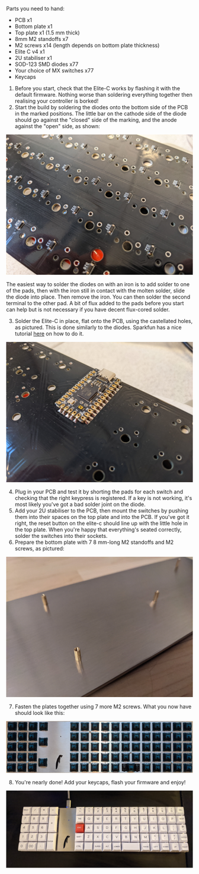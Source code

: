 Parts you need to hand: 
* PCB x1
* Bottom plate x1
* Top plate x1 (1.5 mm thick)
* 8mm M2 standoffs x7
* M2 screws x14 (length depends on bottom plate thickness)
* Elite C v4 x1
* 2U stabiliser x1
* SOD-123 SMD diodes x77
* Your choice of MX switches x77
* Keycaps

1) Before you start, check that the Elite-C works by flashing it with the default firmware. Nothing worse than soldering everything together then realising your controller is borked!
2) Start the build by soldering the diodes onto the bottom side of the PCB in the marked positions. The little bar on the cathode side of the diode should go against the "closed" side of the marking, and the anode against the "open" side, as shown:

![Soldering diodes](https://github.com/ajharvie/nilsolav/blob/main/doc/images/diodes.jpg)

The easiest way to solder the diodes on with an iron is to add solder to one of the pads, then with the iron still in contact with the molten solder, slide the diode into place. Then remove the iron. You can then solder the second terminal to the other pad. A bit of flux added to the pads before you start can help but is not necessary if you have decent flux-cored solder.

3) Solder the Elite-C in place, flat onto the PCB, using the castellated holes, as pictured. This is done similarly to the diodes. Sparkfun has a nice tutorial [here](https://learn.sparkfun.com/tutorials/how-to-solder-castellated-mounting-holes/all) on how to do it.

![Soldering controller](https://github.com/ajharvie/nilsolav/blob/main/doc/images/elite%20c.jpg)

4) Plug in your PCB and test it by shorting the pads for each switch and checking that the right keypress is registered. If a key is not working, it's most likely you've got a bad solder joint on the diode.
5) Add your 2U stabiliser to the PCB, then mount the switches by pushing them into their spaces on the top plate and into the PCB. If you've got it right, the reset button on the elite-c should line up with the little hole in the top plate. When you're happy that everything's seated correctly, solder the switches into their sockets.
6) Prepare the bottom plate with 7 8 mm-long M2 standoffs and M2 screws, as pictured:

![Standoffs](https://github.com/ajharvie/nilsolav/blob/main/doc/images/bottom%20plate.jpg)

7) Fasten the plates together using 7 more M2 screws. What you now have should look like this:

![Together](https://github.com/ajharvie/nilsolav/blob/main/doc/images/topview-layout.jpg)

8) You're nearly done! Add your keycaps, flash your firmware and enjoy! 

![Assembled](https://github.com/ajharvie/nilsolav/blob/main/doc/images/PXL_20210324_182517592~2.jpg)
